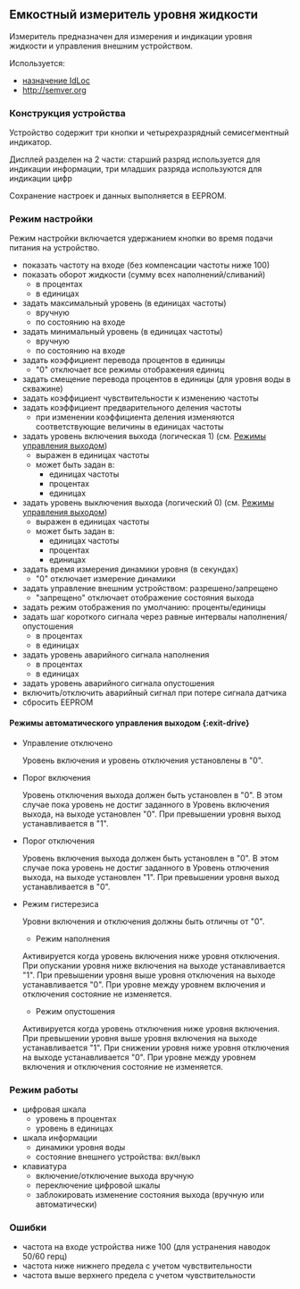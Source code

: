 ## Емкостный измеритель уровня жидкости

Измеритель предназначен для измерения и индикации уровня жидкости и
управления внешним устройством.

Используется:
- [назначение IdLoc](http://konstantin-morenko.ru/my-pic-idloc/)
- http://semver.org


### Конструкция устройства

Устройство содержит три кнопки и четырехразрядный семисегментный
индикатор.

Дисплей разделен на 2 части: старший разряд используется для индикации
информации, три младших разряда используются для индикации цифр

Сохранение настроек и данных выполняется в EEPROM.


### Режим настройки

Режим настройки включается удержанием кнопки во время подачи питания
на устройство.

- показать частоту на входе (без компенсации частоты ниже 100)
- показать оборот жидкости (сумму всех наполнений/сливаний)
  - в процентах
  - в единицах
- задать максимальный уровень (в единицах частоты)
  - вручную
  - по состоянию на входе
- задать минимальный уровень (в единицах частоты)
  - вручную
  - по состоянию на входе
- задать коэффициент перевода процентов в единицы
  - "0" отключает все режимы отображения единиц
- задать смещение перевода процентов в единицы (для уровня воды в скважине)
- задать коэффициент чувствительности к изменению частоты
- задать коэффициент предварительного деления частоты
  - при изменении коэффициента деления изменяются соответствующие
    величины в единицах частоты
- задать уровень включения выхода (логическая 1) (см. [Режимы
  управления выходом](#exit-drive))
  - выражен в единицах частоты
  - может быть задан в:
    - единицах частоты
	- процентах
    - единицах
- задать уровень выключения выхода (логический 0) (см. [Режимы
  управления выходом](#exit-drive))
  - выражен в единицах частоты
  - может быть задан в:
    - единицах частоты
	- процентах
	- единицах
- задать время измерения динамики уровня (в секундах)
  - "0" отключает измерение динамики
- задать управление внешним устройством: разрешено/запрещено
  - "запрещено" отключает отображение состояния выхода
- задать режим отображения по умолчанию: проценты/единицы
- задать шаг короткого сигнала через равные интервалы
  наполнения/опустошения
  - в процентах
  - в единицах
- задать уровень аварийного сигнала наполнения
  - в процентах
  - в единицах
- задать уровень аварийного сигнала опустошения
- включить/отключить аварийный сигнал при потере сигнала датчика
- сбросить EEPROM


#### Режимы автоматического управления выходом {:exit-drive}

- Управление отключено

  Уровень включения и уровень отключения установлены в "0".

- Порог включения

  Уровень отключения выхода должен быть установлен в "0".  В этом
  случае пока уровень не достиг заданного в Уровень включения выхода,
  на выходе установлен "0".  При превышении уровня выход
  устанавливается в "1".

- Порог отключения

  Уровень включения выхода должен быть установлен в "0".  В этом
  случае пока уровень не достиг заданного в Уровень отлючения выхода,
  на выходе установлен "1".  При превышении уровня выход
  устанавливается в "0".

- Режим гистерезиса

  Уровни включения и отключения должны быть отличны от "0".

  - Режим наполнения

  Активируется когда уровень включения ниже уровня отключения.  При
  опускании уровня ниже включения на выходе устанавливается "1".  При
  превышении уровня выше уровня отключения на выходе устанавливается
  "0".  При уровне между уровнем включения и отключения состояние не
  изменяется.

  - Режим опустошения

  Активируется когда уровень отключения ниже уровня включения.  При
  превышении уровня выше уровня включения на выходе устанавливается "1".  При
  снижении уровня ниже уровня отключения на выходе устанавливается
  "0".  При уровне между уровнем включения и отключения состояние не
  изменяется.


### Режим работы

- цифровая шкала
  - уровень в процентах
  - уровень в единицах
- шкала информации
  - динамики уровня воды
  - состояние внешнего устройства: вкл/выкл
- клавиатура
  - включение/отключение выхода вручную
  - переключение цифровой шкалы
  - заблокировать изменение состояния выхода (вручную или
    автоматически)


### Ошибки

- частота на входе устройства ниже 100 (для устранения наводок 50/60
  герц)
- частота ниже нижнего предела с учетом чувствительности
- частота выше верхнего предела с учетом чувствительности
